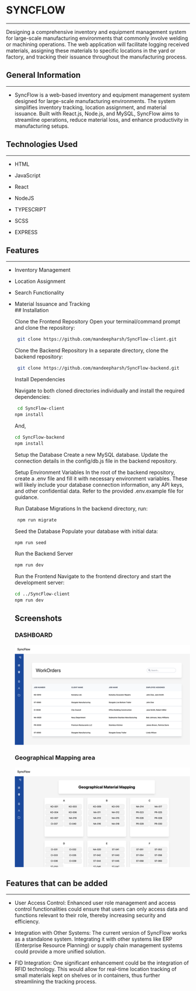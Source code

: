 <h1>SYNCFLOW</h1>
<hr><p>Designing a comprehensive inventory and equipment management system for large-scale manufacturing environments that commonly involve welding or machining operations. The web application will facilitate logging received materials, assigning these materials to specific locations in the yard or factory, and tracking their issuance throughout the manufacturing process.</p><h2>General Information</h2>
<hr><ul>
<li>SyncFlow is a web-based inventory and equipment management system designed for large-scale manufacturing environments. The system simplifies inventory tracking, location assignment, and material issuance. Built with React.js, Node.js, and MySQL, SyncFlow aims to streamline operations, reduce material loss, and enhance productivity in manufacturing setups.</li>
</ul><h2>Technologies Used</h2>
<hr><ul>
<li>HTML</li>
</ul><ul>
<li>JavaScript</li>
</ul><ul>
<li>React</li>
</ul><ul>
<li>NodeJS</li>
</ul><ul>
<li>TYPESCRIPT</li>
</ul><ul>
<li>SCSS</li>
</ul><ul>
<li>EXPRESS</li>
</ul><h2>Features</h2>
<hr><ul>
<li>Inventory Management</li>
</ul><ul>
<li>Location Assignment</li>
</ul><ul>
<li>Search Functionality</li>
</ul><ul>
<li>Material Issuance and Tracking</li>
## Installation

Clone the Frontend Repository
Open your terminal/command prompt and clone the repository:

```bash
 git clone https://github.com/mandeepharsh/SyncFlow-client.git
```

Clone the Backend Repository
In a separate directory, clone the backend repository:
```bash
 git clone https://github.com/mandeepharsh/SyncFlow-backend.git

```
Install Dependencies

Navigate to both cloned directories individually and install the required dependencies:
```bash
 cd SyncFlow-client
npm install

```
And,
```bash
cd SyncFlow-backend
npm install
```

Setup the Database
Create a new MySQL database. Update the connection details in the config/db.js file in the backend repository.

Setup Environment Variables
In the root of the backend repository, create a .env file and fill it with necessary environment variables. These will likely include your database connection information, any API keys, and other confidential data. Refer to the provided .env.example file for guidance.

Run Database Migrations
In the backend directory, run:
```bash
 npm run migrate

```
Seed the Database
Populate your database with initial data:
```bash
npm run seed

```
Run the Backend Server
```bash
npm run dev
```
Run the Frontend
Navigate to the frontend directory and start the development server:
```bash
cd ../SyncFlow-client
npm run dev
```
<h2>Screenshots</h2>
<h3>DASHBOARD</h3>
<img width="480" alt="Screenshot 2023-06-26 at 9 10 58 AM" src="public/Screenshot 2023-07-04 at 12.59.36 PM.png">
<h3>Geographical Mapping area</h3>
<img width="480" alt="Screenshot 2023-06-26 at 9 11 27 AM" src="public/Screenshot 2023-07-04 at 12.59.49 PM.png">


</ul><h2>Features that can be added</h2>
<hr><ul>
<li>User Access Control: Enhanced user role management and access control functionalities could ensure that users can only access data and functions relevant to their role, thereby increasing security and efficiency.</li>
</ul><ul>
<li>Integration with Other Systems: The current version of SyncFlow works as a standalone system. Integrating it with other systems like ERP (Enterprise Resource Planning) or supply chain management systems could provide a more unified solution.</li>
</ul><ul>
<li>FID Integration: One significant enhancement could be the integration of RFID technology. This would allow for real-time location tracking of small materials kept on shelves or in containers, thus further streamlining the tracking process.</li>
</ul>
